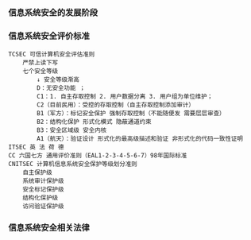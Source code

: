 ### 信息系统安全的发展阶段
### 信息系统安全评价标准
	TCSEC 可信计算机安全评估准则
		严禁上读下写
		七个安全等级
			↓ 安全等级渐高
			D：无安全功能 ；
			C1：1. 自主存取控制 2. 用户数据分离 3. 用户组为单位维护；
			C2（目前民用）：受控的存取控制（自主存取控制添加审计）
			B1（军方）：标记安全保护 强制存取控制（不能随便发 需要层层审查）
			B2：结构化保护 形式化模式 隐蔽通道约束
			B3：安全区域级 安全内核
			A1（航天）：验证设计 形式化的最高级描述和验证 非形式化的代码一致性证明
	ITSEC 英 法 荷 德
	CC 六国七方 通用评价准则（EAL1-2-3-4-5-6-7）98年国际标准
	CNITSEC 计算机信息系统安全保护等级划分准则
		自主保护级
		系统审计保护级
		安全标记保护级
		结构化保护级
		访问验证保护级
### 信息系统安全相关法律
	
